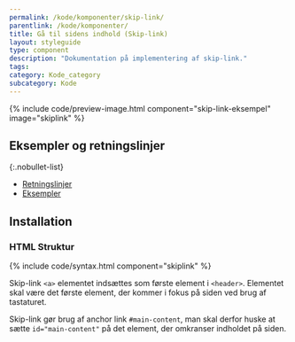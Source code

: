 ```yaml
---
permalink: /kode/komponenter/skip-link/
parentlink: /kode/komponenter/
title: Gå til sidens indhold (Skip-link)
layout: styleguide
type: component
description: "Dokumentation på implementering af skip-link."
tags: 
category: Kode_category
subcategory: Kode
---
```


{% include code/preview-image.html component="skip-link-eksempel" image="skiplink" %}

## Eksempler og retningslinjer

{:.nobullet-list}
- <a href="/komponenter/skip-link/#retningslinjer">Retningslinjer</a>
- <a href="/komponenter/skip-link/">Eksempler</a>

## Installation

### HTML Struktur

{% include code/syntax.html component="skiplink" %}

Skip-link `<a>` elementet indsættes som første element i `<header>`. Elementet skal være det første element, der kommer i fokus på siden ved brug af tastaturet.

Skip-link gør brug af anchor link `#main-content`, man skal derfor huske at sætte `id="main-content"` på det element, der omkranser indholdet på siden.
